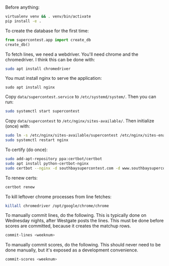Before anything:
```bash
virtualenv venv && . venv/bin/activate
pip install -e .
```

To create the database for the first time:
```python
from supercontest.app import create_db
create_db()
```

To fetch lines, we need a webdriver. You'll need chrome and
the chromedriver. I think this can be done with:
```bash
sudo apt install chromedriver
```

You must install nginx to serve the application:
```
sudo apt install nginx
```

Copy `data/supercontest.service` to  `/etc/systemd/system/`. Then you can run:
```bash
sudo systemctl start supercontest
```

Copy `data/supercontest` to `/etc/nginx/sites-available/`. Then initialize (once) with:
```bash
sudo ln -s /etc/nginx/sites-available/supercontest /etc/nginx/sites-enabled
sudo systemctl restart nginx
```

To certify (do once):
```bash
sudo add-apt-repository ppa:certbot/certbot
sudo apt install python-certbot-nginx
sudo certbot --nginx -d southbaysupercontest.com -d www.southbaysupercontest.com
```

To renew certs:
```bash
certbot renew
```

To kill leftover chrome processes from line fetches:
```bash
killall chromedriver /opt/google/chrome/chrome
```

To manually commit lines, do the following. This is typically done
on Wednesday nights, after Westgate posts the lines. This must
be done before scores are committed, because it creates the matchup rows.
```bash
commit-lines <weeknum>
```

To manually commit scores, do the following. This should never need to
be done manually, but it's exposed as a development convenience.
```bash
commit-scores <weeknum>
```
